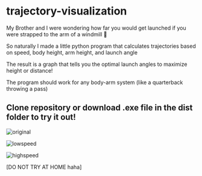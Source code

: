 # trajectory-visualization

My Brother and I were wondering how far you would get launched if you were strapped to the arm of a windmill 🙂

So naturally I made a little python program that calculates trajectories based on speed, body height, arm height, and launch angle

The result is a graph that tells you the optimal launch angles to maximize height or distance!

The program should work for any body-arm system (like a quarterback throwing a pass)

Clone repository or download .exe file in the dist folder to try it out!
----------------------------------------------------------------------------------------------------------------
![original](https://user-images.githubusercontent.com/88149251/128522864-97f7ed21-75ea-4334-b7c9-64d07b43d21b.png)

![lowspeed](https://user-images.githubusercontent.com/88149251/128522874-7dfb81cb-bf30-4dd7-a9cf-fcbcdec8c6c7.png)

![highspeed](https://user-images.githubusercontent.com/88149251/128522885-949369ae-75f7-4f11-83e6-e50e717ba633.png)

[DO NOT TRY AT HOME haha]
